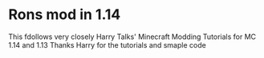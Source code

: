 # Rons mod in 1.14
This fdollows very closely Harry Talks' Minecraft Modding Tutorials for MC 1.14 and 1.13
    Thanks Harry for the tutorials and smaple code
